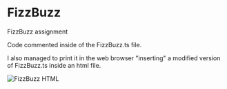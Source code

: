 # FizzBuzz
FizzBuzz assignment

Code commented inside of the FizzBuzz.ts file.

I also managed to print it in the web browser "inserting" a modified version of FizzBuzz.ts inside an html file.

![FizzBuzz HTML](https://user-images.githubusercontent.com/15103657/123187857-3fc7a500-d49b-11eb-9250-08bddb9ac029.png)
